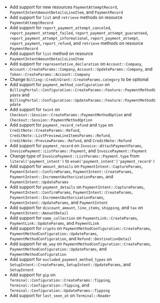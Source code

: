 * Add support for new resources `PaymentAttemptRecord`, `PaymentIntentAmountDetailsLineItem`, and `PaymentRecord`
* Add support for `list` and `retrieve` methods on resource `PaymentAttemptRecord`
* Add support for `report_payment_attempt_canceled`, `report_payment_attempt_failed`, `report_payment_attempt_guaranteed`, `report_payment_attempt_informational`, `report_payment_attempt`, `report_payment`, `report_refund`, and `retrieve` methods on resource `PaymentRecord`
* Add support for `list` method on resource `PaymentIntentAmountDetailsLineItem`
* Add support for `representative_declaration` on `Account::Company`, `Account::CreateParams::Company`, `Account::UpdateParams::Company`, and `Token::CreateParams::Account::Company`
* Change `Billing::CreditGrant::CreateParams.category` to be optional
* Add support for `payment_method_configuration` on `BillingPortal::Configuration::CreateParams::Feature::PaymentMethodUpdate` and `BillingPortal::Configuration::UpdateParams::Feature::PaymentMethodUpdate`
* Add support for `twint` on `Checkout::Session::CreateParams::PaymentMethodOption` and `Checkout::Session::PaymentMethodOption`
* Add support for `payment_record_refund` and `type` on `CreditNote::CreateParams::Refund`, `CreditNote::ListPreviewLineItemsParams::Refund`, `CreditNote::PreviewParams::Refund`, and `CreditNote::Refund`
* Add support for `payment_record` on `Invoice::AttachPaymentParams`, `InvoicePayment::ListParams::Payment`, and `InvoicePayment::Payment`
* Change type of `InvoicePayment::ListParams::Payment.type` from `literal('payment_intent')` to `enum('payment_intent'|'payment_record')`
* Add support for `amount_details` on `PaymentIntent::CaptureParams`, `PaymentIntent::ConfirmParams`, `PaymentIntent::CreateParams`, `PaymentIntent::IncrementAuthorizationParams`, and `PaymentIntent::UpdateParams`
* Add support for `payment_details` on `PaymentIntent::CaptureParams`, `PaymentIntent::ConfirmParams`, `PaymentIntent::CreateParams`, `PaymentIntent::IncrementAuthorizationParams`, `PaymentIntent::UpdateParams`, and `PaymentIntent`
* Add support for `discount_amount`, `line_items`, `shipping`, and `tax` on `PaymentIntent::AmountDetail`
* Add support for `name_collection` on `PaymentLink::CreateParams`, `PaymentLink::UpdateParams`, and `PaymentLink`
* Add support for `crypto` on `PaymentMethodConfiguration::CreateParams`, `PaymentMethodConfiguration::UpdateParams`, `PaymentMethodConfiguration`, and `Refund::DestinationDetail`
* Add support for `mb_way` on `PaymentMethodConfiguration::CreateParams`, `PaymentMethodConfiguration::UpdateParams`, and `PaymentMethodConfiguration`
* Add support for `excluded_payment_method_types` on `SetupIntent::CreateParams`, `SetupIntent::UpdateParams`, and `SetupIntent`
* Add support for `gip` on `Terminal::Configuration::CreateParams::Tipping`, `Terminal::Configuration::Tipping`, and `Terminal::Configuration::UpdateParams::Tipping`
* Add support for `last_seen_at` on `Terminal::Reader`
